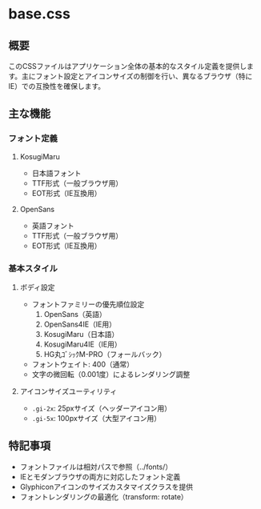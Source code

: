 # base.css

## 概要
このCSSファイルはアプリケーション全体の基本的なスタイル定義を提供します。主にフォント設定とアイコンサイズの制御を行い、異なるブラウザ（特にIE）での互換性を確保します。

## 主な機能

### フォント定義
1. KosugiMaru
   - 日本語フォント
   - TTF形式（一般ブラウザ用）
   - EOT形式（IE互換用）

2. OpenSans
   - 英語フォント
   - TTF形式（一般ブラウザ用）
   - EOT形式（IE互換用）

### 基本スタイル
1. ボディ設定
   - フォントファミリーの優先順位設定
     1. OpenSans（英語）
     2. OpenSans4IE（IE用）
     3. KosugiMaru（日本語）
     4. KosugiMaru4IE（IE用）
     5. HG丸ｺﾞｼｯｸM-PRO（フォールバック）
   - フォントウェイト: 400（通常）
   - 文字の微回転（0.001度）によるレンダリング調整

2. アイコンサイズユーティリティ
   - `.gi-2x`: 25pxサイズ（ヘッダーアイコン用）
   - `.gi-5x`: 100pxサイズ（大型アイコン用）

## 特記事項
- フォントファイルは相対パスで参照（../fonts/）
- IEとモダンブラウザの両方に対応したフォント定義
- Glyphiconアイコンのサイズカスタマイズクラスを提供
- フォントレンダリングの最適化（transform: rotate）
